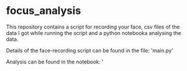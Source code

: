 # focus_analysis

This repository contains a script for recording your face, csv files of the data I got while running the script and a python notebooka analysing the data.

Details of the face-recording script can be found in the file: 'main.py'

Analysis can be found in the notebook: '



































